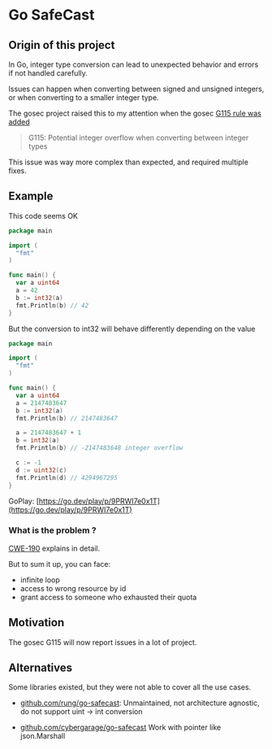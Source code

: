 # Go SafeCast

## Origin of this project

In Go, integer type conversion can lead to unexpected behavior and errors if not handled carefully.

Issues can happen when converting between signed and unsigned integers, or when converting to a smaller integer type.

The gosec project raised this to my attention when the gosec [G115 rule was added](https://github.com/securego/gosec/pull/1149)

> G115: Potential integer overflow when converting between integer types

This issue was way more complex than expected, and required multiple fixes.

## Example

This code seems OK

```go
package main

import (
  "fmt"
)

func main() {
  var a uint64
  a = 42
  b := int32(a)
  fmt.Println(b) // 42
}
```

But the conversion to int32 will behave differently depending on the value

```go
package main

import (
  "fmt"
)

func main() {
  var a uint64
  a = 2147483647
  b := int32(a)
  fmt.Println(b) // 2147483647

  a = 2147483647 + 1
  b = int32(a)
  fmt.Println(b) // -2147483648 integer overflow

  c := -1
  d := uint32(c)
  fmt.Println(d) // 4294967295
}
```

GoPlay: [https://go.dev/play/p/9PRWI7e0x1T](https://go.dev/play/p/9PRWI7e0x1T)

### What is the problem ?

[CWE-190](https://cwe.mitre.org/data/definitions/190.html) explains in detail.

But to sum it up, you can face:

- infinite loop
- access to wrong resource by id
- grant access to someone who exhausted their quota

## Motivation

The gosec G115 will now report issues in a lot of project.

## Alternatives

Some libraries existed, but they were not able to cover all the use cases.

- [github.com/rung/go-safecast](https://github.com/rung/go-safecast):
  Unmaintained, not architecture agnostic, do not support uint -> int conversion

- [github.com/cybergarage/go-safecast](https://github.com/cybergarage/go-safecast)
  Work with pointer like json.Marshall
